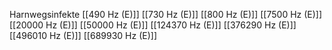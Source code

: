 Harnwegsinfekte
[[490 Hz (E)]]
[[730 Hz (E)]]
[[800 Hz (E)]]
[[7500 Hz (E)]]
[[20000 Hz (E)]]
[[50000 Hz (E)]]
[[124370 Hz (E)]]
[[376290 Hz (E)]]
[[496010 Hz (E)]]
[[689930 Hz (E)]]